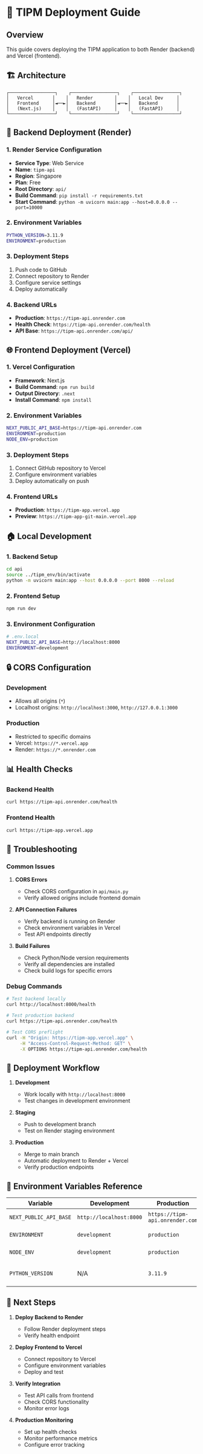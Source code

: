 # 🚀 TIPM Deployment Guide

## Overview

This guide covers deploying the TIPM application to both Render (backend) and Vercel (frontend).

## 🏗️ Architecture

```
┌─────────────────┐    ┌─────────────────┐    ┌─────────────────┐
│   Vercel       │    │   Render        │    │   Local Dev     │
│   Frontend     │◄──►│   Backend       │◄──►│   Backend       │
│   (Next.js)    │    │   (FastAPI)     │    │   (FastAPI)     │
└─────────────────┘    └─────────────────┘    └─────────────────┘
```

## 🔧 Backend Deployment (Render)

### 1. Render Service Configuration

- **Service Type**: Web Service
- **Name**: `tipm-api`
- **Region**: Singapore
- **Plan**: Free
- **Root Directory**: `api/`
- **Build Command**: `pip install -r requirements.txt`
- **Start Command**: `python -m uvicorn main:app --host=0.0.0.0 --port=10000`

### 2. Environment Variables

```bash
PYTHON_VERSION=3.11.9
ENVIRONMENT=production
```

### 3. Deployment Steps

1. Push code to GitHub
2. Connect repository to Render
3. Configure service settings
4. Deploy automatically

### 4. Backend URLs

- **Production**: `https://tipm-api.onrender.com`
- **Health Check**: `https://tipm-api.onrender.com/health`
- **API Base**: `https://tipm-api.onrender.com/api/`

## 🌐 Frontend Deployment (Vercel)

### 1. Vercel Configuration

- **Framework**: Next.js
- **Build Command**: `npm run build`
- **Output Directory**: `.next`
- **Install Command**: `npm install`

### 2. Environment Variables

```bash
NEXT_PUBLIC_API_BASE=https://tipm-api.onrender.com
ENVIRONMENT=production
NODE_ENV=production
```

### 3. Deployment Steps

1. Connect GitHub repository to Vercel
2. Configure environment variables
3. Deploy automatically on push

### 4. Frontend URLs

- **Production**: `https://tipm-app.vercel.app`
- **Preview**: `https://tipm-app-git-main.vercel.app`

## 🏠 Local Development

### 1. Backend Setup

```bash
cd api
source ../tipm_env/bin/activate
python -m uvicorn main:app --host 0.0.0.0 --port 8000 --reload
```

### 2. Frontend Setup

```bash
npm run dev
```

### 3. Environment Configuration

```bash
# .env.local
NEXT_PUBLIC_API_BASE=http://localhost:8000
ENVIRONMENT=development
```

## 🔒 CORS Configuration

### Development

- Allows all origins (`*`)
- Localhost origins: `http://localhost:3000`, `http://127.0.0.1:3000`

### Production

- Restricted to specific domains
- Vercel: `https://*.vercel.app`
- Render: `https://*.onrender.com`

## 📊 Health Checks

### Backend Health

```bash
curl https://tipm-api.onrender.com/health
```

### Frontend Health

```bash
curl https://tipm-app.vercel.app
```

## 🚨 Troubleshooting

### Common Issues

1. **CORS Errors**
   - Check CORS configuration in `api/main.py`
   - Verify allowed origins include frontend domain

2. **API Connection Failures**
   - Verify backend is running on Render
   - Check environment variables in Vercel
   - Test API endpoints directly

3. **Build Failures**
   - Check Python/Node version requirements
   - Verify all dependencies are installed
   - Check build logs for specific errors

### Debug Commands

```bash
# Test backend locally
curl http://localhost:8000/health

# Test production backend
curl https://tipm-api.onrender.com/health

# Test CORS preflight
curl -H "Origin: https://tipm-app.vercel.app" \
     -H "Access-Control-Request-Method: GET" \
     -X OPTIONS https://tipm-api.onrender.com/health
```

## 🔄 Deployment Workflow

1. **Development**
   - Work locally with `http://localhost:8000`
   - Test changes in development environment

2. **Staging**
   - Push to development branch
   - Test on Render staging environment

3. **Production**
   - Merge to main branch
   - Automatic deployment to Render + Vercel
   - Verify production endpoints

## 📝 Environment Variables Reference

| Variable               | Development             | Production                      | Description               |
| ---------------------- | ----------------------- | ------------------------------- | ------------------------- |
| `NEXT_PUBLIC_API_BASE` | `http://localhost:8000` | `https://tipm-api.onrender.com` | Backend API URL           |
| `ENVIRONMENT`          | `development`           | `production`                    | Environment identifier    |
| `NODE_ENV`             | `development`           | `production`                    | Node.js environment       |
| `PYTHON_VERSION`       | N/A                     | `3.11.9`                        | Python version for Render |

## 🎯 Next Steps

1. **Deploy Backend to Render**
   - Follow Render deployment steps
   - Verify health endpoint

2. **Deploy Frontend to Vercel**
   - Connect repository to Vercel
   - Configure environment variables
   - Deploy and test

3. **Verify Integration**
   - Test API calls from frontend
   - Check CORS functionality
   - Monitor error logs

4. **Production Monitoring**
   - Set up health checks
   - Monitor performance metrics
   - Configure error tracking
